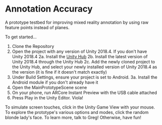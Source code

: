 # Annotation Accuracy
A prototype testbed for improving mixed reality annotation by using raw feature points instead of planes.

To get started...
1. Clone the Repository
2. Open the project with any version of Unity 2018.4. If you don't have Unity 2018.4
  2a. Install the [Unity Hub](https://unity3d.com/get-unity/download)
  2b. Install the latest version of Unity 2018.4 through the Unity Hub
  2c. Add the newly cloned project to the Unity Hub, and select your newly installed version of Unity 2018.4 as the version (it is fine if it doesn't match exactly)
3. Under Build Settings, ensure your project is set to Android. 
  3a. Install the Android module if you don't already have it
4. Open the MainPrototypeScene scene
5. On your phone, run ARCore Instant Preview with the USB cable attached
6. Press Play in the Unity Editor. Viola!

To simulate screen touches, click in the Unity Game View with your mouse.
To explore the prototype's various options and modes, click the random blonde lady's face.
To learn more, talk to Greg! Otherwise, have fun!

